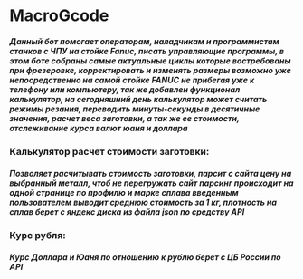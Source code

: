 #  MacroGcode
##### Данный бот помогает операторам, наладчикам и программистам станков с ЧПУ на стойке Fanuc, писать управляющие программы, в этом боте собраны самые актуальные циклы которые востребованы при фрезеровке, корректировать и изменять размеры возможно уже непосредственно на самой стойке FANUC не прибегая уже к телефону или компьютеру, так же добавлен функционал калькулятор, на сегодняшний день калькулятор может считать режимы резания, переводить минуты-секунды в десятичные значения, расчет веса заготовки, а так же ее стоимости, отслеживание курса валют юаня и доллара

### Калькулятор расчет стоимости заготовки:
##### Позволяет расчитывать стоимость заготовки, парсит с сайта цену на выбранный металл, чтоб не перегружать сайт парсинг происходит на одной странице по профилю и марке сплава введенным пользователем выводит среднюю стоимость за 1 кг, плотность на сплав берет с яндекс диска из файла json по средству API


### Курс рубля: 
##### Курс Доллара и Юаня по отношению к рублю берет с ЦБ России по API
